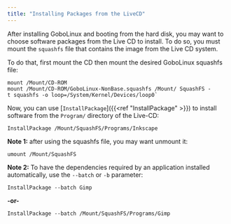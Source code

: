 ```yaml
---
title: "Installing Packages from the LiveCD"
---
```


After installing GoboLinux and booting from the hard disk, you may want to
choose software packages from the Live CD to install. To do so, you must mount
the `squashfs` file that contains the image from the Live CD system.

To do that, first mount the CD then mount the desired GoboLinux squashfs file:

```fish
mount /Mount/CD-ROM
mount /Mount/CD-ROM/GoboLinux-NonBase.squashfs /Mount/ SquashFS -t squashfs -o loop=/System/Kernel/Devices/loop0`
```

Now, you can use [`InstallPackage`]({{<ref "InstallPackage" >}}) to install
software from the `Program/` directory of the Live-CD:

```fish
InstallPackage /Mount/SquashFS/Programs/Inkscape
```

**Note 1:** after using the squashfs file, you may want unmount it:

```fish
umount /Mount/SquashFS
```

**Note 2:** To have the dependencies required by an application installed
automatically, use the `--batch` or `-b` parameter:

```fish
InstallPackage --batch Gimp
```

**-or-**

```fish
InstallPackage --batch /Mount/SquashFS/Programs/Gimp
```
